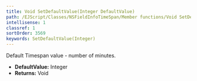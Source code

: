```yaml
---
title: Void SetDefaultValue(Integer DefaultValue)
path: /EJScript/Classes/NSFieldInfoTimeSpan/Member functions/Void SetDefaultValue(Integer p_0)
intellisense: 1
classref: 1
sortOrder: 3569
keywords: SetDefaultValue(Integer)
---
```



Default Timespan value - number of minutes.



* **DefaultValue:** Integer
* **Returns:** Void


